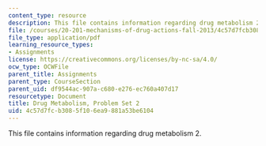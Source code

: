 ```yaml
---
content_type: resource
description: This file contains information regarding drug metabolism 2.
file: /courses/20-201-mechanisms-of-drug-actions-fall-2013/4c57d7fcb3085f106ea9881a53be6104_MIT20_201F13_DrgMetbolsm_2.pdf
file_type: application/pdf
learning_resource_types:
- Assignments
license: https://creativecommons.org/licenses/by-nc-sa/4.0/
ocw_type: OCWFile
parent_title: Assignments
parent_type: CourseSection
parent_uid: df9544ac-907a-c680-e276-ec760a407d17
resourcetype: Document
title: Drug Metabolism, Problem Set 2
uid: 4c57d7fc-b308-5f10-6ea9-881a53be6104
---
```

This file contains information regarding drug metabolism 2.